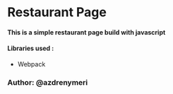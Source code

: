 # Restaurant Page
#### This is a simple restaurant page build with javascript
#### Libraries used : 
* Webpack
### Author: @azdrenymeri

